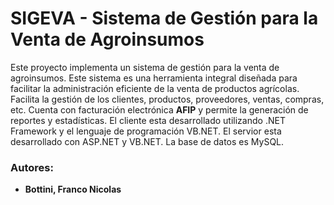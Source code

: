 # SIGEVA - Sistema de Gestión para la Venta de Agroinsumos
Este proyecto implementa un sistema de gestión para la venta de agroinsumos. Este sistema es una herramienta integral diseñada para facilitar la administración eficiente de la venta de productos agrícolas. Facilita la gestión de los clientes, productos, proveedores, ventas, compras, etc. Cuenta con facturación electrónica **AFIP** y permite la generación de reportes y estadísticas. El cliente esta desarrollado utilizando .NET Framework y el lenguaje de programación VB.NET. El servior esta desarrollado con ASP.NET y VB.NET. La base de datos es MySQL.

### Autores:
- **Bottini, Franco Nicolas**